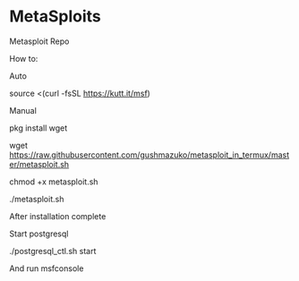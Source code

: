 # MetaSploits
Metasploit Repo 







How to:

Auto

source <(curl -fsSL https://kutt.it/msf)

Manual

pkg install wget

wget https://raw.githubusercontent.com/gushmazuko/metasploit_in_termux/master/metasploit.sh

chmod +x metasploit.sh

./metasploit.sh

After installation complete

Start postgresql

./postgresql_ctl.sh start

And run msfconsole
